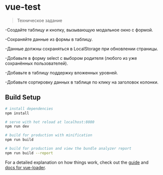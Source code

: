 # vue-test

> Техническое задание

-Создайте таблицу и кнопку, вызывающую модальное окно с формой.

-Сохраняйте данные из формы в таблицу. 

-Данные должны сохраняться в LocalStorage при обновлении страницы.

-Добавьте в форму select с выбором родителя (любого из уже сохранённых пользователей). 

-Добавьте в таблицу поддержку вложенных уровней.

-Добавьте сортировку данных в таблице по клику на заголовок колонки.


## Build Setup

``` bash
# install dependencies
npm install

# serve with hot reload at localhost:8080
npm run dev

# build for production with minification
npm run build

# build for production and view the bundle analyzer report
npm run build --report
```

For a detailed explanation on how things work, check out the [guide](http://vuejs-templates.github.io/webpack/) and [docs for vue-loader](http://vuejs.github.io/vue-loader).
